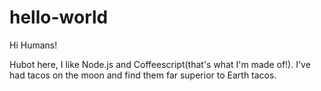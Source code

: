 # hello-world

Hi Humans!

Hubot here, I like Node.js and Coffeescript(that's what I'm made of!).
I've  had tacos on the moon and find them far superior to Earth tacos.
